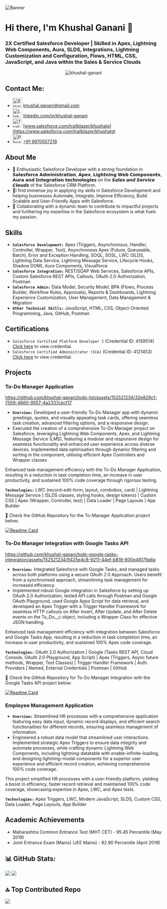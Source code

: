 ![Banner](https://github.com/khushal-ganani/khushal-ganani/assets/152521234/5a66a1b3-ce2b-450a-872e-2a85babbbc6b)

# Hi there, I'm Khushal Ganani 👋
### 2X Certified Salesforce Developer | Skilled in Apex, Lightning Web Components, Aura, SLDS, Integrations, Lightning Customization and Configuration, Flows, HTML, CSS, JavaScript, and Java within the Sales & Service Clouds

<p align="center"> <img src="https://visitcount.itsvg.in/api?id=khushal-ganani&icon=0&color=1" alt="khushal-ganani"/> </p>

## Contact Me:

- <a href="mailto:khushal.ganani@gmail.com"><img src="https://www.dropbox.com/scl/fi/z4jjpuaz30wplkujtcdwh/Gmail_Logo_512px.png?rlkey=wkhu80tueuk4bl5bhj2qoh21j&raw=1" alt="Email" width="30" style="display: inline-block"/></a> [khushal.ganani@gmail.com](mailto:khushal.ganani@gmail.com)
- <a href="https://www.linkedin.com/in/khushal-ganani/"><img src="https://www.dropbox.com/scl/fi/j8asufm9aowhaeo2kb7uw/LinkedIn_logo.png?rlkey=3g3wfqnby5kdvwjng4ubtajnr&raw=1" alt="LinkedIn" width="30" style="display: inline-block"/></a> [linkedin.com/in/khushal-ganani](https://linkedin.com/in/khushal-ganani)
- <a href="https://www.salesforce.com/trailblazer/khushalg"><img src="https://www.dropbox.com/scl/fi/ku42ytth3f0osi1n1crbj/trailhead.png?rlkey=6jcvpye4ctywan6hk01j5gwzl&raw=1" alt="Trailblazer Profile" width="30" style="display: inline-block"/></a> [www.salesforce.com/trailblazer/khushalg](https://www.salesforce.com/trailblazer/khushalg)
- <a href="tel:+919970557219"><img src="https://www.dropbox.com/scl/fi/t7blbfaz3afodygv9rc3y/phonelogo.png?rlkey=oe28dp0jk6kkfmfq3ldw6gqbw&raw=1" alt="Phone" width="30" style="display: inline-block"/></a> [+91 9970557219](tel:+919970557219)

## About Me
- 🔭 Enthusiastic Salesforce Developer with a strong foundation in 𝗦𝗮𝗹𝗲𝘀𝗳𝗼𝗿𝗰𝗲 𝗔𝗱𝗺𝗶𝗻𝗶𝘀𝘁𝗿𝗮𝘁𝗶𝗼𝗻, 𝗔𝗽𝗲𝘅, 𝗟𝗶𝗴𝗵𝘁𝗻𝗶𝗻𝗴 𝗪𝗲𝗯 𝗖𝗼𝗺𝗽𝗼𝗻𝗲𝗻𝘁𝘀, 𝗔𝘂𝗿𝗮 𝗮𝗻𝗱 𝗜𝗻𝘁𝗲𝗴𝗿𝗮𝘁𝗶𝗼𝗻 𝘁𝗲𝗰𝗵𝗻𝗼𝗹𝗼𝗴𝗶𝗲𝘀 on the 𝙎𝙖𝙡𝙚𝙨 𝙖𝙣𝙙 𝙎𝙚𝙧𝙫𝙞𝙘𝙚 𝘾𝙡𝙤𝙪𝙙𝙨 of the Salesforce CRM Platform.
- 🌟I find immense joy in applying my skills in Salesforce Development and helping businesses Automate, Integrate, Improve Efficiency, Build Scalable and User-Friendly Apps with Salesforce. 
- 🚀 Collaborating with a dynamic team to contribute to impactful projects and furthering my expertise in the Salesforce ecosystem is what fuels my passion.

## Skills
- **`Salesforce Development:`** Apex (Triggers, Asynchronous, Handler, Controller, Wrapper, Test), Asynchronous Apex (Future, Queueable, Batch), Error and Exception Handling, SOQL, SOSL, LWC (SLDS, Lightning Data Service, Lightning Message Service, Lifecycle Hooks, Shadow DOM), Aura Components, Visualforce
- **`Salesforce Integration:`** REST/SOAP Web Services, Salesforce APIs, Custom Salesforce REST APIs, Callouts, OAuth 2.0 Authorization, Postman
- **`Salesforce Admin:`** Data Model, Security Model, BPA (Flows, Process Builder, Workflow Rules, Approvals), Reports & Dashboards, Lightning Experience Customization, User Management, Data Management & Migration
- **`Other Technical Skills:`** JavaScript, HTML, CSS, Object-Oriented Programming, Java, GitHub, Postman

## Certifications
- `Salesforce Certified Platform Developer I` (Credential ID: 4159514) [Click here](https://drive.google.com/file/d/18UvSiHAefp3MOcrrs38-2xNqTDIoCJ9K/view?usp=sharing) to view credential.
- `Salesforce Certified Administrator (SCA)` (Credential ID: 4121453) [Click here](https://drive.google.com/file/d/1fVWaRn1qv2IRvSz3gkli6iRBTroM8e6p/view?usp=sharing) to view credential.

## Projects
### To-Do Manager Application


https://github.com/khushal-ganani/todo-list/assets/152521234/32e829c1-7559-4660-9557-4a2337cbcf17



- **`Overview:`** Developed a user-friendly To-Do Manager app with dynamic greetings, quotes, and visually appealing task cards, offering seamless task creation, advanced filtering options, and a responsive design.	
- Executed the creation of a comprehensive To-Do Manager project on Salesforce, leveraging Lightning Web Components, Apex, and Lightning Message Service (LMS), featuring a modular and responsive design for seamless functionality and enhanced user experience across diverse devices. Implemented data optimisation through dynamic filtering and sorting in the component, utilising efficient Apex Controllers and Wrapper classes

Enhanced task management efficiency with the To-Do Manager Application, resulting in a reduction in task completion time, an increase in user productivity, and sustained 100% code coverage through rigorous testing.

**`Technologies:`** LWC (record-edit-form, layout, combobox, card) | Lightning Message Service | (SLDS classes, styling hooks, design tokens) | Custom CSS | Apex (Wrapper, Controller, test) | Data Loader | Page Layouts | App Builder

🔗 Check the GitHub Repository for the To-Manager Application project below:

[![Readme Card](https://github-readme-stats.vercel.app/api/pin/?username=khushal-ganani&repo=todo-list)](https://github.com/khushal-ganani/todo-list)


### To-Do Manager Integration with Google Tasks API



https://github.com/khushal-ganani/todo-google-tasks-integration/assets/152521234/9425e4c8-9211-44ef-b818-800e48179a6a




- **`Overview:`** Integrated Salesforce with Google Tasks, and managed tasks across both platforms using a secure OAuth 2.0 Approach. Users benefit from a synchronised approach, streamlining task management for increased efficiency.
- Implemented robust Google integration in Salesforce by setting up OAuth 2.0 Authorization, tested API calls through Postman and Google OAuth Playground, used Google Apps Script for data retrieval, and developed an Apex Trigger with a Trigger Handler Framework for seamless HTTP callouts on After Insert, After Update, and After Delete events on the To_Do__c object, including a Wrapper Class for effective JSON handling.	

Enhanced task management efficiency with integration between Salesforce and Google Tasks App, resulting in a reduction in task completion time, an increase in user productivity, and sustained 100% Apex code coverage.

**`Technologies:`** OAuth 2.0 Authorization | Google (Tasks REST API, Cloud Console, OAuth 2.0  Playground, App Script) | Apex (Triggers, Async future methods, Wrapper, Test Classes) | Trigger Handler Framework | Auth. Providers | Named, External Credentials | Postman | GitHub  

🔗 Check the GitHub Repository for To-Do Manager Integration with the Google Tasks API project below:

[![Readme Card](https://github-readme-stats.vercel.app/api/pin/?username=khushal-ganani&repo=todo-google-tasks-integration)](https://github.com/khushal-ganani/todo-google-tasks-integration)

### Employee Management Application
- **`Overview:`** Streamlined HR processes with a comprehensive application featuring easy data input, dynamic record displays, and efficient search functionalities for different records, ensuring seamless management of information.
- Engineered a robust data model that streamlined user interactions. Implemented strategic Apex Triggers to ensure data integrity and automate processes, while crafting dynamic Lightning Web Components, including lightning-datatable with enable-infinite-loading, and designing lightning-modal components for a superior user experience and efficient record creation, achieving comprehensive 100% code coverage.

This project simplified HR processes with a user-friendly platform, yielding a boost in efficiency,  faster record retrieval and maintained 100% code coverage, showcasing expertise in Apex, LWC, and Apex tests.

**`Technologies:`** Apex Triggers, LWC, Modern JavaScript, SLDS, Custom CSS, Data Loader, Page Layouts, App Builder

## Academic Achievements
- Maharashtra Common Entrance Test (MHT CET) - 95.45 Percentile (May 2019)
- Joint Entrance Exam (Mains) (JEE Mains) - 82.90 Percentile (April 2019)

## 📊 GitHub Stats:
![](https://github-readme-stats.vercel.app/api?username=khushal-ganani&theme=nightowl&hide_border=false&include_all_commits=true&count_private=false)
![](https://github-readme-stats.vercel.app/api/top-langs/?username=khushal-ganani&theme=nightowl&hide_border=false&include_all_commits=true&count_private=false&layout=compact)

## 🔝 Top Contributed Repo
![](https://github-contributor-stats.vercel.app/api?username=khushal-ganani&limit=5&theme=tokyonight&combine_all_yearly_contributions=true)

